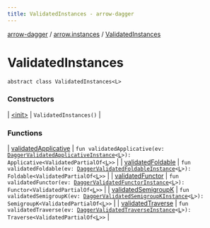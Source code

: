```yaml
---
title: ValidatedInstances - arrow-dagger
---
```


[arrow-dagger](../../index.html) / [arrow.instances](../index.html) / [ValidatedInstances](./index.html)

# ValidatedInstances

`abstract class ValidatedInstances<L>`

### Constructors

| [&lt;init&gt;](-init-.html) | `ValidatedInstances()` |

### Functions

| [validatedApplicative](validated-applicative.html) | `fun validatedApplicative(ev: `[`DaggerValidatedApplicativeInstance`](../-dagger-validated-applicative-instance/index.html)`<`[`L`](index.html#L)`>): Applicative<ValidatedPartialOf<`[`L`](index.html#L)`>>` |
| [validatedFoldable](validated-foldable.html) | `fun validatedFoldable(ev: `[`DaggerValidatedFoldableInstance`](../-dagger-validated-foldable-instance/index.html)`<`[`L`](index.html#L)`>): Foldable<ValidatedPartialOf<`[`L`](index.html#L)`>>` |
| [validatedFunctor](validated-functor.html) | `fun validatedFunctor(ev: `[`DaggerValidatedFunctorInstance`](../-dagger-validated-functor-instance/index.html)`<`[`L`](index.html#L)`>): Functor<ValidatedPartialOf<`[`L`](index.html#L)`>>` |
| [validatedSemigroupK](validated-semigroup-k.html) | `fun validatedSemigroupK(ev: `[`DaggerValidatedSemigroupKInstance`](../-dagger-validated-semigroup-k-instance/index.html)`<`[`L`](index.html#L)`>): SemigroupK<ValidatedPartialOf<`[`L`](index.html#L)`>>` |
| [validatedTraverse](validated-traverse.html) | `fun validatedTraverse(ev: `[`DaggerValidatedTraverseInstance`](../-dagger-validated-traverse-instance/index.html)`<`[`L`](index.html#L)`>): Traverse<ValidatedPartialOf<`[`L`](index.html#L)`>>` |

